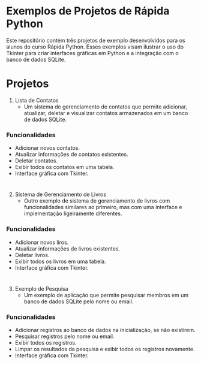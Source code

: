 # Exemplos de Projetos de Rápida Python

Este repositório contém três projetos de exemplo desenvolvidos para os alunos do curso Rápida Python. Esses exemplos visam ilustrar o uso do Tkinter para criar interfaces gráficas em Python e a integração com o banco de dados SQLite.

# Projetos
1. Lista de Contatos
   - Um sistema de gerenciamento de contatos que permite adicionar, atualizar, deletar e visualizar contatos armazenados em um banco de dados SQLite.

### Funcionalidades
- Adicionar novos contatos.
- Atualizar informações de contatos existentes.
- Deletar contatos.
- Exibir todos os contatos em uma tabela.
- Interface gráfica com Tkinter.
#
2. Sistema de Gerenciamento de Livros
   - Outro exemplo de sistema de gerenciamento de livros com funcionalidades similares ao primeiro, mas com uma interface e implementação ligeiramente diferentes.

### Funcionalidades
- Adicionar novos liros.
- Atualizar informações de livros existentes.
- Deletar livros.
- Exibir todos os livros em uma tabela.
- Interface gráfica com Tkinter.
#
3. Exemplo de Pesquisa
   - Um exemplo de aplicação que permite pesquisar membros em um banco de dados SQLite pelo nome ou email.

### Funcionalidades
- Adicionar registros ao banco de dados na inicialização, se não existirem.
- Pesquisar registros pelo nome ou email.
- Exibir todos os registros.
- Limpar os resultados da pesquisa e exibir todos os registros novamente.
- Interface gráfica com Tkinter.